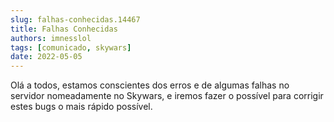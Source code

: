 ```yaml
---
slug: falhas-conhecidas.14467
title: Falhas Conhecidas
authors: imnesslol
tags: [comunicado, skywars]
date: 2022-05-05
---
```


Olá a todos, estamos conscientes dos erros e de algumas falhas no servidor nomeadamente no Skywars, e iremos fazer o possível para corrigir estes bugs o mais rápido possível.